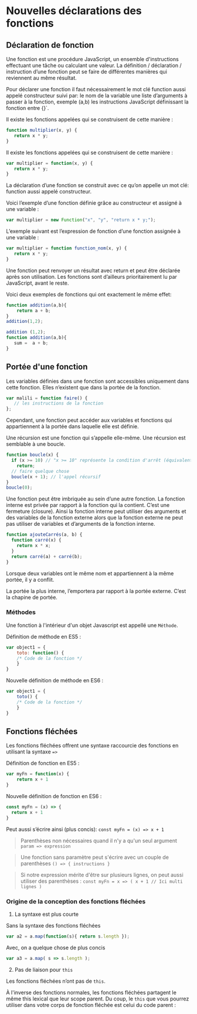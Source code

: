 # Nouvelles déclarations des fonctions

## Déclaration de fonction

Une fonction est une procédure JavaScript, un ensemble d'instructions effectuant une tâche ou calculant une valeur.
La définition / déclaration / instruction d’une fonction peut se faire de différentes manières qui reviennent au même résultat.

Pour déclarer une fonction il faut nécessairement le mot clé function aussi appelé constructeur suivi par:
le nom de la variable
une liste d’arguments à passer à la fonction, exemple (a,b)
les instructions JavaScript définissant la fonction entre 
{}`.

Il existe les fonctions appelées qui se construisent de cette manière :

```javascript
function multiplier(x, y) {
   return x * y;
}
```

Il existe les fonctions appelées qui se construisent de cette manière :

```javascript
var multiplier = function(x, y) {
   return x * y;
}
```

La déclaration d’une fonction se construit avec ce qu’on appelle un mot clé: function aussi appelé constructeur.

Voici l’exemple d’une fonction définie grâce au constructeur et assigné à une variable :

```javascript
var multiplier = new Function("x", "y", "return x * y;");
```

L’exemple suivant est l’expression de fonction d’une fonction assignée à une variable :

```javascript
var multiplier = function function_nom(x, y) {
   return x * y;
}
```

Une fonction peut renvoyer un résultat avec return et peut être déclarée après son utilisation. 
Les fonctions sont d’ailleurs prioritairement lu par JavaScript, avant le reste.

Voici deux exemples de fonctions qui ont exactement le même effet:

```javascript
function addition(a,b){
    return a + b;
}
addition(1,2);
```

```javascript
addition (1,2);
function addition(a,b){
   sum =  a + b;
}
```

## Portée d'une fonction

Les variables définies dans une fonction sont accessibles uniquement dans cette fonction. Elles n’existent que dans la portée de la fonction. 


```javascript
var malili = function faire() {
   // les instructions de la fonction
};
```

Cependant, une fonction peut accéder aux variables et fonctions qui appartiennent à la portée dans laquelle elle est définie. 

Une récursion est une fonction qui s’appelle elle-même. Une récursion est semblable à une boucle.

```javascript
function boucle(x) {
  if (x >= 10) // "x >= 10" représente la condition d'arrêt (équivalent à "!(x < 10)")
    return;
  // faire quelque chose
  boucle(x + 1); // l'appel récursif
}
boucle(0);
```

Une fonction peut être imbriquée au sein d’une autre fonction. La fonction interne est privée par rapport à la fonction qui la contient. 
C’est une fermeture (closure). Ainsi la fonction interne peut utiliser des arguments et des variables de la fonction externe alors que la fonction externe ne peut pas utiliser de variables et d’arguments de la fonction interne.


```javascript
function ajouteCarrés(a, b) {
  function carré(x) {
    return x * x;
  }
  return carré(a) + carré(b);
}
```

Lorsque deux variables ont le même nom et appartiennent à la même portée, il y a conflit. 

La portée la plus interne, l’emportera par rapport à la portée externe. C’est la chapine de portée. 

### Méthodes

Une fonction à l'intérieur d'un objet Javascript est appellé une `Méthode`.

Définition de méthode en ES5 :
```javascript
var object1 = {
	toto: function() {
	/* Code de la fonction */
    }
}
```

Nouvelle définition de méthode en ES6 :
```javascript
var object1 = {
	toto() {
	/* Code de la fonction */
    }
}
```

## Fonctions fléchées

Les fonctions fléchées offrent une syntaxe raccourcie des fonctions en utilisant la syntaxe `=>`

Définition de fonction en ES5 :
```javascript
var myFn = function(x) {
    return x + 1
}
```

Nouvelle définition de fonction en ES6 :
```javascript
const myFn = (x) => {
  return x + 1
}
```

Peut aussi s’écrire ainsi (plus concis): `const myFn = (x) => x + 1`

> Parenthèses non nécessaires quand il n'y a qu'un seul argument
`param => expression`

> Une fonction sans paramètre peut s'écrire avec un couple de parenthèses
`() => { instructions }`

> Si notre expression mérite d'être sur plusieurs lignes, on peut aussi utiliser des parenthèses :
`const myFn = x => (
   x +
   1 // Ici multi lignes
 )`
 
 ### Origine de la conception des fonctions fléchées
 
1. La syntaxe est plus courte

Sans la syntaxe des fonctions fléchées 
```javascript
var a2 = a.map(function(s){ return s.length });
```

Avec, on a quelque chose de plus concis
```javascript
var a3 = a.map( s => s.length );
```

2. Pas de liaison pour `this`

Les fonctions fléchées n’ont pas de `this`.

À l'inverse des fonctions normales, les fonctions fléchées partagent le même this lexical que leur scope parent. Du coup, le `this` que vous pourrez utiliser dans votre corps de fonction fléchée est celui du code parent :
